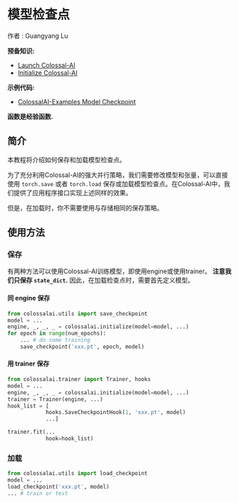 # 模型检查点

作者 : Guangyang Lu

**预备知识:**
- [Launch Colossal-AI](./launch_colossalai.md)
- [Initialize Colossal-AI](./initialize_features.md)

**示例代码:**
- [ColossalAI-Examples Model Checkpoint](https://github.com/hpcaitech/ColossalAI-Examples/tree/main/utils/checkpoint)

**函数是经验函数.**

## 简介

本教程将介绍如何保存和加载模型检查点。

为了充分利用Colossal-AI的强大并行策略，我们需要修改模型和张量，可以直接使用 `torch.save` 或者 `torch.load` 保存或加载模型检查点。在Colossal-AI中，我们提供了应用程序接口实现上述同样的效果。

但是，在加载时，你不需要使用与存储相同的保存策略。

## 使用方法

### 保存

有两种方法可以使用Colossal-AI训练模型，即使用engine或使用trainer。
**注意我们只保存 `state_dict`.** 因此，在加载检查点时，需要首先定义模型。

#### 同 engine 保存

```python
from colossalai.utils import save_checkpoint
model = ...
engine, _, _, _ = colossalai.initialize(model=model, ...)
for epoch in range(num_epochs):
    ... # do some training
    save_checkpoint('xxx.pt', epoch, model)
```

#### 用 trainer 保存
```python
from colossalai.trainer import Trainer, hooks
model = ...
engine, _, _, _ = colossalai.initialize(model=model, ...)
trainer = Trainer(engine, ...)
hook_list = [
            hooks.SaveCheckpointHook(1, 'xxx.pt', model)
            ...]

trainer.fit(...
            hook=hook_list)
```

### 加载

```python
from colossalai.utils import load_checkpoint
model = ...
load_checkpoint('xxx.pt', model)
... # train or test
```
